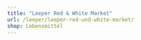 ```yaml
---
title: "Leeper Red & White Market"
url: /leeper/leeper-red-und-white-market/
shop: Lebensmittel
---
```

